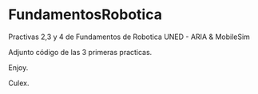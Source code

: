 # FundamentosRobotica
Practivas 2,3 y 4 de Fundamentos de Robotica UNED - ARIA &amp; MobileSim

Adjunto código de las 3 primeras practicas.

Enjoy.

Culex.

